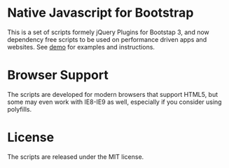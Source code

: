 # Native Javascript for Bootstrap
This is a set of scripts formely jQuery Plugins for Bootstap 3, and now dependency free scripts to be used on performance driven apps and websites. See <a href="http://thednp.github.io/Native-Javascript-for-Bootstrap/">demo</a> for examples and instructions.

# Browser Support
The scripts are developed for modern browsers that support HTML5, but some may even work with IE8-IE9 as well, especially if you consider using polyfills.

# License
The scripts are released under the MIT license.
